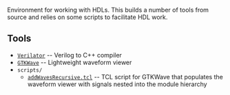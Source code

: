 Environment for working with HDLs. This builds a number of tools from source and relies on some scripts to facilitate HDL work.

## Tools
* [`Verilator`](http://www.veripool.org/wiki/verilator) -- Verilog to C++ compiler
* [`GTKWave`](http://gtkwave.sourceforge.net) -- Lightweight waveform viewer
* `scripts/`
  * [`addWavesRecursive.tcl`](scripts/addWavesRecursive.tcl) -- TCL script for GTKWave that populates the waveform viewer with signals nested into the module hierarchy
